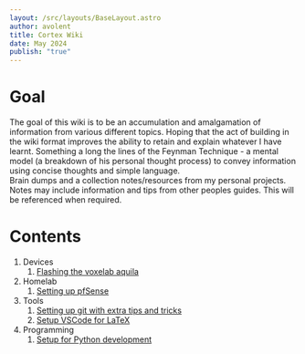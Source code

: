 ```yaml
---
layout: /src/layouts/BaseLayout.astro
author: avolent
title: Cortex Wiki
date: May 2024
publish: "true"
---
```


<div class="abstract">

# Goal

The goal of this wiki is to be an accumulation and amalgamation of information from various different topics. Hoping that the act of building in the wiki format improves the ability to retain and explain whatever I have learnt. Something a long the lines of the Feynman Technique - a mental model (a breakdown of his personal thought process) to convey information using concise thoughts and simple language.  
Brain dumps and a collection notes/resources from my personal projects.  
Notes may include information and tips from other peoples guides. This will be referenced when required.

</div>

# Contents

1. Devices
    1. [Flashing the voxelab aquila](/devices/flashing%20the%20voxelab%20aquila)
2. Homelab
    1. [Setting up pfSense](/homelab/setting%20up%20pfsense)
3. Tools
    1. [Setting up git with extra tips and tricks](/tools/setup%20git%20with%20extra%20tips%20and%20tricks)
    2. [Setup VSCode for LaTeX](/tools/setup%20vscode%20for%20latex)
4. Programming
    1. [Setup for Python development](/programming/python%20development%20setup)
